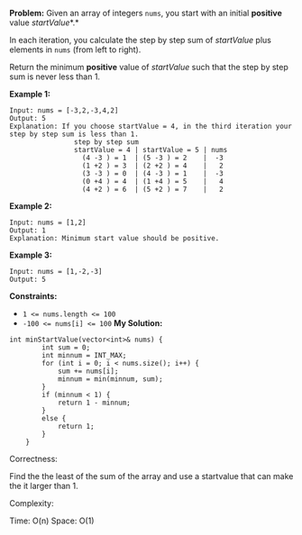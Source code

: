 **Problem:**
Given an array of integers `nums`, you start with an initial **positive** value *startValue**.*

In each iteration, you calculate the step by step sum of *startValue* plus elements in `nums` (from left to right).

Return the minimum **positive** value of *startValue* such that the step by step sum is never less than 1.

 

**Example 1:**

```
Input: nums = [-3,2,-3,4,2]
Output: 5
Explanation: If you choose startValue = 4, in the third iteration your step by step sum is less than 1.
                step by step sum
                startValue = 4 | startValue = 5 | nums
                  (4 -3 ) = 1  | (5 -3 ) = 2    |  -3
                  (1 +2 ) = 3  | (2 +2 ) = 4    |   2
                  (3 -3 ) = 0  | (4 -3 ) = 1    |  -3
                  (0 +4 ) = 4  | (1 +4 ) = 5    |   4
                  (4 +2 ) = 6  | (5 +2 ) = 7    |   2
```

**Example 2:**

```
Input: nums = [1,2]
Output: 1
Explanation: Minimum start value should be positive. 
```

**Example 3:**

```
Input: nums = [1,-2,-3]
Output: 5
```

 

**Constraints:**

- `1 <= nums.length <= 100`
- `-100 <= nums[i] <= 100`
**My Solution:**
```
int minStartValue(vector<int>& nums) {
        int sum = 0;
        int minnum = INT_MAX;
        for (int i = 0; i < nums.size(); i++) {
            sum += nums[i];
            minnum = min(minnum, sum);
        }
        if (minnum < 1) {
            return 1 - minnum;
        }
        else {
            return 1;
        }
    }
```
Correctness:

Find the the least of the sum of the array and use a startvalue that can make the it larger than 1.

Complexity:

Time: O(n)
Space: O(1)